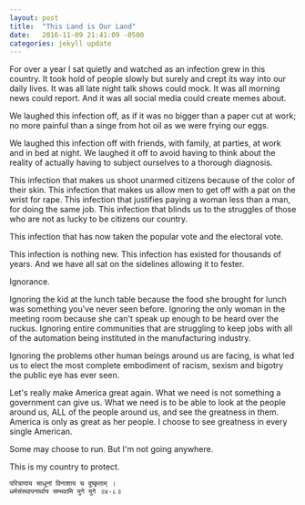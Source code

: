 ```yaml
---
layout: post
title:  "This Land is Our Land"
date:   2016-11-09 21:41:09 -0500
categories: jekyll update
---
```


For over a year I sat quietly and watched as an infection grew in this country.
It took hold of people slowly but surely and crept its way into our daily
lives. It was all late night talk shows could mock. It was all morning news
could report. And it was all social media could create memes about.

We laughed this infection off, as if it was no bigger than a paper cut at work; no
more painful than a singe from hot oil as we were frying our eggs.

We laughed this infection off with friends, with family, at parties, at work and in bed
at night. We laughed it off to avoid having to think about the reality of actually
having to subject ourselves to a thorough diagnosis.

This infection that makes us shoot unarmed citizens because of the color of their skin.
This infection that makes us allow men to get off with a pat on the wrist for rape.
This infection that justifies paying a woman less than a man, for doing the same job.
This infection that blinds us to the struggles of those who are not as lucky to be citizens
our country.

This infection that has now taken the popular vote and the electoral vote.

This infection is nothing new. This infection has existed for thousands of years.
And we have all sat on the sidelines allowing it to fester.

Ignorance.

Ignoring the kid at the lunch table because the food she brought for lunch was
something you've never seen before.
Ignoring the only woman in the meeting room because she can't speak up enough to
be heard over the ruckus.
Ignoring entire communities that are struggling to keep jobs with all of the
automation being instituted in the manufacturing industry.

Ignoring the problems other human beings around us are facing, is what led us to elect
the most complete embodiment of racism, sexism and bigotry the public eye has ever seen.

Let's really make America great again. What we need is not something a government can
give us. What we need is to be able to look at the people around us, ALL of the
people around us, and see the greatness in them. America is only as great as her people.
I choose to see greatness in every single American.

Some may choose to run. But I'm not going anywhere.

This is my country to protect.

```
परित्राणाय साधूनां विनाशाय च दुष्कृताम् ।
धर्मसंस्थापनार्थाय सम्भवामि युगे युगे ॥४-८॥
```
